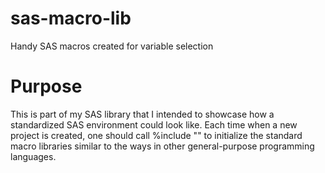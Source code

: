 # sas-macro-lib
Handy SAS macros created for variable selection

# Purpose
This is part of my SAS library that I intended to showcase how a standardized SAS environment could look like. Each time when a new project is created, one should call %include "" to initialize the standard macro libraries similar to the ways in other general-purpose programming languages.
